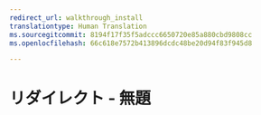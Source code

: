 ```yaml
---
redirect_url: walkthrough_install
translationtype: Human Translation
ms.sourcegitcommit: 8194f17f35f5adccc6650720e85a880cbd9808cc
ms.openlocfilehash: 66c618e7572b413896dcdc48be20d94f83f945d8

---
```


# リダイレクト - 無題


<!--HONumber=Jun16_HO4-->


